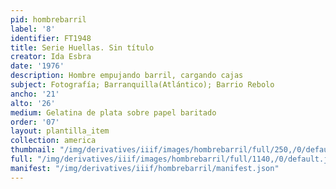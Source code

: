 ```yaml
---
pid: hombrebarril
label: '8'
identifier: FT1948
title: Serie Huellas. Sin título
creator: Ida Esbra
date: '1976'
description: Hombre empujando barril, cargando cajas
subject: Fotografía; Barranquilla(Atlántico); Barrio Rebolo
ancho: '21'
alto: '26'
medium: Gelatina de plata sobre papel baritado
order: '07'
layout: plantilla_item
collection: america
thumbnail: "/img/derivatives/iiif/images/hombrebarril/full/250,/0/default.jpg"
full: "/img/derivatives/iiif/images/hombrebarril/full/1140,/0/default.jpg"
manifest: "/img/derivatives/iiif/hombrebarril/manifest.json"
---
```

